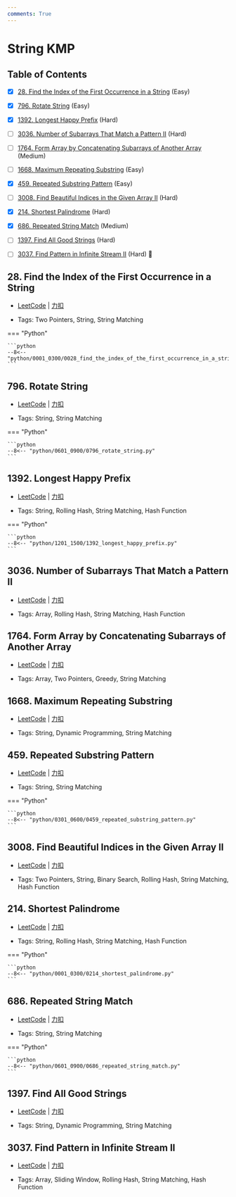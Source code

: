 ```yaml
---
comments: True
---
```


# String KMP

## Table of Contents

- [x] [28. Find the Index of the First Occurrence in a String](#28-find-the-index-of-the-first-occurrence-in-a-string) (Easy)
- [x] [796. Rotate String](#796-rotate-string) (Easy)
- [x] [1392. Longest Happy Prefix](#1392-longest-happy-prefix) (Hard)
- [ ] [3036. Number of Subarrays That Match a Pattern II](#3036-number-of-subarrays-that-match-a-pattern-ii) (Hard)
- [ ] [1764. Form Array by Concatenating Subarrays of Another Array](#1764-form-array-by-concatenating-subarrays-of-another-array) (Medium)
- [ ] [1668. Maximum Repeating Substring](#1668-maximum-repeating-substring) (Easy)
- [x] [459. Repeated Substring Pattern](#459-repeated-substring-pattern) (Easy)
- [ ] [3008. Find Beautiful Indices in the Given Array II](#3008-find-beautiful-indices-in-the-given-array-ii) (Hard)
- [x] [214. Shortest Palindrome](#214-shortest-palindrome) (Hard)
- [x] [686. Repeated String Match](#686-repeated-string-match) (Medium)
- [ ] [1397. Find All Good Strings](#1397-find-all-good-strings) (Hard)
- [ ] [3037. Find Pattern in Infinite Stream II](#3037-find-pattern-in-infinite-stream-ii) (Hard) 👑


## 28. Find the Index of the First Occurrence in a String

-    [LeetCode](https://leetcode.com/problems/find-the-index-of-the-first-occurrence-in-a-string/) | [力扣](https://leetcode.cn/problems/find-the-index-of-the-first-occurrence-in-a-string/)

-   Tags: Two Pointers, String, String Matching

=== "Python"

    ```python
    --8<-- "python/0001_0300/0028_find_the_index_of_the_first_occurrence_in_a_string.py"
    ```



## 796. Rotate String

-    [LeetCode](https://leetcode.com/problems/rotate-string/) | [力扣](https://leetcode.cn/problems/rotate-string/)

-   Tags: String, String Matching

=== "Python"

    ```python
    --8<-- "python/0601_0900/0796_rotate_string.py"
    ```



## 1392. Longest Happy Prefix

-    [LeetCode](https://leetcode.com/problems/longest-happy-prefix/) | [力扣](https://leetcode.cn/problems/longest-happy-prefix/)

-   Tags: String, Rolling Hash, String Matching, Hash Function

=== "Python"

    ```python
    --8<-- "python/1201_1500/1392_longest_happy_prefix.py"
    ```



## 3036. Number of Subarrays That Match a Pattern II

-    [LeetCode](https://leetcode.com/problems/number-of-subarrays-that-match-a-pattern-ii/) | [力扣](https://leetcode.cn/problems/number-of-subarrays-that-match-a-pattern-ii/)

-   Tags: Array, Rolling Hash, String Matching, Hash Function



## 1764. Form Array by Concatenating Subarrays of Another Array

-    [LeetCode](https://leetcode.com/problems/form-array-by-concatenating-subarrays-of-another-array/) | [力扣](https://leetcode.cn/problems/form-array-by-concatenating-subarrays-of-another-array/)

-   Tags: Array, Two Pointers, Greedy, String Matching



## 1668. Maximum Repeating Substring

-    [LeetCode](https://leetcode.com/problems/maximum-repeating-substring/) | [力扣](https://leetcode.cn/problems/maximum-repeating-substring/)

-   Tags: String, Dynamic Programming, String Matching



## 459. Repeated Substring Pattern

-    [LeetCode](https://leetcode.com/problems/repeated-substring-pattern/) | [力扣](https://leetcode.cn/problems/repeated-substring-pattern/)

-   Tags: String, String Matching

=== "Python"

    ```python
    --8<-- "python/0301_0600/0459_repeated_substring_pattern.py"
    ```



## 3008. Find Beautiful Indices in the Given Array II

-    [LeetCode](https://leetcode.com/problems/find-beautiful-indices-in-the-given-array-ii/) | [力扣](https://leetcode.cn/problems/find-beautiful-indices-in-the-given-array-ii/)

-   Tags: Two Pointers, String, Binary Search, Rolling Hash, String Matching, Hash Function



## 214. Shortest Palindrome

-    [LeetCode](https://leetcode.com/problems/shortest-palindrome/) | [力扣](https://leetcode.cn/problems/shortest-palindrome/)

-   Tags: String, Rolling Hash, String Matching, Hash Function

=== "Python"

    ```python
    --8<-- "python/0001_0300/0214_shortest_palindrome.py"
    ```



## 686. Repeated String Match

-    [LeetCode](https://leetcode.com/problems/repeated-string-match/) | [力扣](https://leetcode.cn/problems/repeated-string-match/)

-   Tags: String, String Matching

=== "Python"

    ```python
    --8<-- "python/0601_0900/0686_repeated_string_match.py"
    ```



## 1397. Find All Good Strings

-    [LeetCode](https://leetcode.com/problems/find-all-good-strings/) | [力扣](https://leetcode.cn/problems/find-all-good-strings/)

-   Tags: String, Dynamic Programming, String Matching



## 3037. Find Pattern in Infinite Stream II

-    [LeetCode](https://leetcode.com/problems/find-pattern-in-infinite-stream-ii/) | [力扣](https://leetcode.cn/problems/find-pattern-in-infinite-stream-ii/)

-   Tags: Array, Sliding Window, Rolling Hash, String Matching, Hash Function
